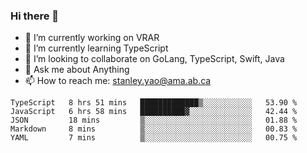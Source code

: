 ### Hi there 👋

- 🔭 I’m currently working on VRAR
- 🌱 I’m currently learning TypeScript
- 👯 I’m looking to collaborate on GoLang, TypeScript, Swift, Java
- 💬 Ask me about Anything
- 📫 How to reach me: stanley.yao@ama.ab.ca


<!--START_SECTION:waka-->
```text
TypeScript   8 hrs 51 mins   █████████████▒░░░░░░░░░░░   53.90 % 
JavaScript   6 hrs 58 mins   ██████████▓░░░░░░░░░░░░░░   42.44 % 
JSON         18 mins         ▒░░░░░░░░░░░░░░░░░░░░░░░░   01.88 % 
Markdown     8 mins          ▒░░░░░░░░░░░░░░░░░░░░░░░░   00.83 % 
YAML         7 mins          ▒░░░░░░░░░░░░░░░░░░░░░░░░   00.75 % 
```
<!--END_SECTION:waka-->
